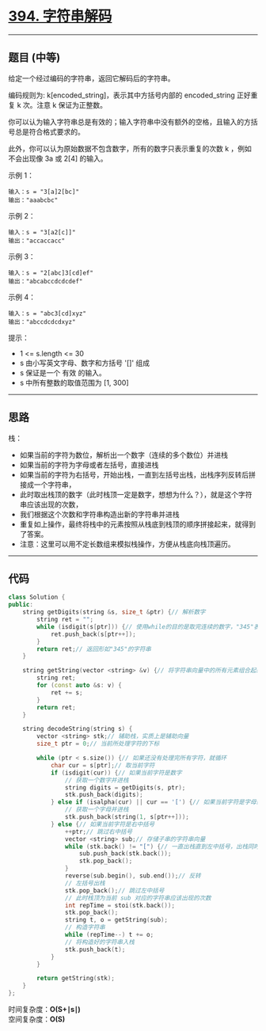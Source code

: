 # [394. 字符串解码](https://leetcode.cn/problems/decode-string/description/)

---

## 题目 (中等)

给定一个经过编码的字符串，返回它解码后的字符串。  

编码规则为: k[encoded_string]，表示其中方括号内部的 encoded_string 正好重复 k 次。注意 k 保证为正整数。  

你可以认为输入字符串总是有效的；输入字符串中没有额外的空格，且输入的方括号总是符合格式要求的。  

此外，你可以认为原始数据不包含数字，所有的数字只表示重复的次数 k ，例如不会出现像 3a 或 2[4] 的输入。  

示例 1：  
```
输入：s = "3[a]2[bc]"
输出："aaabcbc"
```

示例 2：  
```
输入：s = "3[a2[c]]"
输出："accaccacc"
```

示例 3：  
```
输入：s = "2[abc]3[cd]ef"
输出："abcabccdcdcdef"
```

示例 4：  
```
输入：s = "abc3[cd]xyz"
输出："abccdcdcdxyz"
```

提示：  

- 1 <= s.length <= 30
- s 由小写英文字母、数字和方括号 '[]' 组成
- s 保证是一个 有效 的输入。
- s 中所有整数的取值范围为 [1, 300]

---

## 思路

栈：  

- 如果当前的字符为数位，解析出一个数字（连续的多个数位）并进栈
- 如果当前的字符为字母或者左括号，直接进栈
- 如果当前的字符为右括号，开始出栈，一直到左括号出栈，出栈序列反转后拼接成一个字符串，
- 此时取出栈顶的数字（此时栈顶一定是数字，想想为什么？），就是这个字符串应该出现的次数，
- 我们根据这个次数和字符串构造出新的字符串并进栈
- 重复如上操作，最终将栈中的元素按照从栈底到栈顶的顺序拼接起来，就得到了答案。
- 注意：这里可以用不定长数组来模拟栈操作，方便从栈底向栈顶遍历。

---

## 代码

```C++
class Solution {
public:
    string getDigits(string &s, size_t &ptr) {// 解析数字
        string ret = "";
        while (isdigit(s[ptr])) {// 使用while的目的是取完连续的数字，"345"表示345
            ret.push_back(s[ptr++]);
        }
        return ret;// 返回形如"345"的字符串
    }

    string getString(vector <string> &v) {// 将字符串向量中的所有元素组合起来成为一整个字符串
        string ret;
        for (const auto &s: v) {
            ret += s;
        }
        return ret;
    }

    string decodeString(string s) {
        vector <string> stk;// 辅助栈，实质上是辅助向量
        size_t ptr = 0;// 当前所处理字符的下标

        while (ptr < s.size()) {// 如果还没有处理完所有字符，就循环
            char cur = s[ptr];// 取当前字符
            if (isdigit(cur)) {// 如果当前字符是数字
                // 获取一个数字并进栈
                string digits = getDigits(s, ptr);
                stk.push_back(digits);
            } else if (isalpha(cur) || cur == '[') {// 如果当前字符是字母或者左中括号
                // 获取一个字母并进栈
                stk.push_back(string(1, s[ptr++])); 
            } else {// 如果当前字符是右中括号
                ++ptr;// 跳过右中括号
                vector <string> sub;// 存储子串的字符串向量
                while (stk.back() != "[") {// 一直出栈直到左中括号，出栈同时添加到字符串向量中
                    sub.push_back(stk.back());
                    stk.pop_back();
                }
                reverse(sub.begin(), sub.end());// 反转
                // 左括号出栈
                stk.pop_back();// 跳过左中括号
                // 此时栈顶为当前 sub 对应的字符串应该出现的次数
                int repTime = stoi(stk.back()); 
                stk.pop_back();
                string t, o = getString(sub);
                // 构造字符串
                while (repTime--) t += o; 
                // 将构造好的字符串入栈
                stk.push_back(t);
            }
        }

        return getString(stk);
    }
};
```

时间复杂度：**O(S+∣s∣)**  
空间复杂度：**O(S)**

